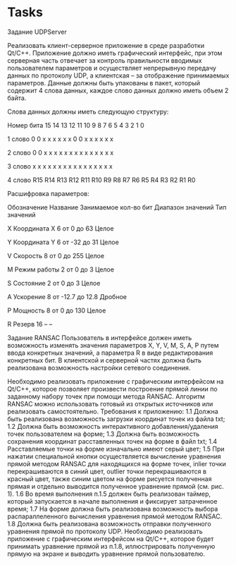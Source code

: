 # Tasks

Задание UDPServer

Реализовать клиент-серверное приложение в среде разработки Qt/C++. 
Приложение должно иметь графический интерфейс, при этом серверная часть отвечает за контроль правильности вводимых пользователем параметров и осуществляет непрерывную передачу данных по протоколу UDP,
а клиентская – за отображение принимаемых параметров. Данные должны быть упакованы в пакет, который содержит 4 слова данных, каждое слово данных должно иметь объем 2 байта. 

Слова данных должны иметь следующую структуру:

Номер бита 15 14 13 12 11 10  9  8  7  6  5  4  3  2  1  0

1 слово      0   0  x  x  x  x  x  x  0  0  x  x  x  x  x  x

2 слово    0   0  x  x  x  x  x  x  x  x  x  x  x  x  x  x

3 слово    x   x  x  x  x  x  x  x  x  x  x  x  x  x  x  x

4 слово  R15 R14 R13 R12 R11 R10 R9 R8 R7 R6 R5 R4 R3 R2 R1 R0


Расшифровка параметров:

Обозначение  Название      Занимаемое кол-во бит  Диапазон значений Тип значений

X            Координата Х  6                      от 0 до 63        Целое

Y            Координата Y  6                      от -32 до 31      Целое

V            Скорость      8                      от 0 до 255       Целое

М            Режим работы  2                      от 0 до 3         Целое

S            Состояние     2                      от 0 до 3         Целое

A            Ускорение     8                      от -12.7 до 12.8  Дробное

P            Мощность      8                      от 0 до 130       Целое

R            Резерв        16                     –                 –

Задание RANSAC
Пользователь в интерфейсе должен иметь возможность изменять значения параметров X, Y, V, M, S, A, P путем ввода конкретных значений, 
а параметра R в виде редактирования конкретных бит. В клиентской и серверной частях должна быть реализована возможность настройки сетевого соединения.

Необходимо реализовать приложение с графическим интерфейсом на Qt/C++, которое позволяет произвести построение прямой линии по заданному набору точек при помощи метода RANSAC. Алгоритм RANSAC можно использовать готовый из открытых источников или реализовать самостоятельно. Требования к приложению:
        1.1 Должна быть реализована возможность загрузки координат точек из файла txt;
        1.2 Должна быть возможность интерактивного добавления/удаления точек пользователем на форме;
        1.3 Должна быть возможность сохранения координат расставленных точек на форме в файл txt;
        1.4 Расставляемые точки на форме изначально имеют серый цвет;
        1.5 При нажатии специальной кнопки осуществляется вычисление уравнения прямой методом RANSAC для находящихся на форме точек, inlier точки перекрашиваются в синий цвет, outlier точки перекрашиваются в красный цвет, также синим цветом на форме рисуется полученная прямая и отдельно выводится полученное уравнение прямой (см. рис. 1).
        1.6 Во время выполнения п.1.5 должен быть реализован таймер, который запускается в начале выполнения и фиксирует затраченное время;
        1.7 На форме должна быть реализована возможность выбора распараллеленного вычисления уравнения прямой методом RANSAC.
        1.8 Должна быть реализована возможность отправки полученного уравнения прямой по протоколу UDP.
Необходимо реализовать приложение с графическим интерфейсом на Qt/C++, которое будет принимать уравнение прямой из п.1.8, иллюстрировать полученную прямую на экране и выводить уравнение прямой пользователю.
